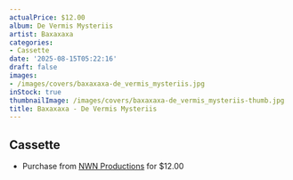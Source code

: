 ```yaml
---
actualPrice: $12.00
album: De Vermis Mysteriis
artist: Baxaxaxa
categories:
- Cassette
date: '2025-08-15T05:22:16'
draft: false
images:
- /images/covers/baxaxaxa-de_vermis_mysteriis.jpg
inStock: true
thumbnailImage: /images/covers/baxaxaxa-de_vermis_mysteriis-thumb.jpg
title: Baxaxaxa - De Vermis Mysteriis
---
```


## Cassette
* Purchase from [NWN Productions](http://shop.nwnprod.com/index.php?route=product/product&path=73&product_id=46951&sort=pd.name&order=ASC) for $12.00
